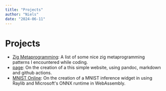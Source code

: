 ```yaml
---
title: "Projects"
author: "Niels"
date: "2024-06-11"
---
```


# Projects
* [Zig Metaprogramming](projects/zig-metaprogramming/zig-metaprogramming.html): A list of some nice zig metaprogramming patterns I encountered while coding.
* [page](projects/page/page.html): On the creation of a this simple website, using pandoc, markdown and github actions.
* [MNIST Online](projects/mnist-web/mnist-web.html): On the creation of a MNIST inference widget in using Raylib and Microsoft's ONNX runtime in WebAssembly.
